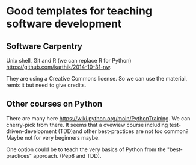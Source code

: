 # Good templates for teaching software development

## Software Carpentry
Unix shell, Git and R (we can replace R for Python)
    <https://github.com/karthik/2014-10-31-nw>.

They are using a Creative Commons license. So we can use the material, remix
it but need to give credits.

## Other courses on Python
There are many here <https://wiki.python.org/moin/PythonTraining>. We can
cherry-pick from there. It seems that a ovewiew course including
test-driven-development (TDD)and other best-practices are not too common? Maybe not
for very beginners maybe.

One option could be to teach the very basics of Python from the
"best-practices" approach. (Pep8 and TDD).

